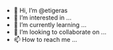 - 👋 Hi, I’m @etigeras
- 👀 I’m interested in ...
- 🌱 I’m currently learning ...
- 💞️ I’m looking to collaborate on ...
- 📫 How to reach me ...

<!---
etigeras/etigeras is a ✨ special ✨ repository because its `README.md` (this file) appears on your GitHub profile.
You can click the Preview link to take a look at your changes.
--->
